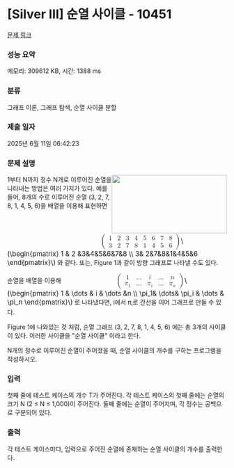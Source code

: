 # [Silver III] 순열 사이클 - 10451 

[문제 링크](https://www.acmicpc.net/problem/10451) 

### 성능 요약

메모리: 309612 KB, 시간: 1388 ms

### 분류

그래프 이론, 그래프 탐색, 순열 사이클 분할

### 제출 일자

2025년 6월 11일 06:42:23

### 문제 설명

<p><img alt="" src="https://www.acmicpc.net/upload/images2/permut.png" style="float:right; height:134px; width:264px"></p>

<p>1부터 N까지 정수 N개로 이루어진 순열을 나타내는 방법은 여러 가지가 있다. 예를 들어, 8개의 수로 이루어진 순열 (3, 2, 7, 8, 1, 4, 5, 6)을 배열을 이용해 표현하면 <mjx-container class="MathJax" jax="CHTML" style="font-size: 109%; position: relative;"><mjx-math class="MJX-TEX" aria-hidden="true"><mjx-mrow><mjx-mo class="mjx-s3"><mjx-c class="mjx-c28 TEX-S3"></mjx-c></mjx-mo><mjx-mtable style="min-width: 11em;"><mjx-table><mjx-itable><mjx-mtr><mjx-mtd style="padding-right: 0.5em; padding-bottom: 0.2em;"><mjx-mn class="mjx-n"><mjx-c class="mjx-c31"></mjx-c></mjx-mn><mjx-tstrut></mjx-tstrut></mjx-mtd><mjx-mtd style="padding-left: 0.5em; padding-right: 0.5em; padding-bottom: 0.2em;"><mjx-mn class="mjx-n"><mjx-c class="mjx-c32"></mjx-c></mjx-mn><mjx-tstrut></mjx-tstrut></mjx-mtd><mjx-mtd style="padding-left: 0.5em; padding-right: 0.5em; padding-bottom: 0.2em;"><mjx-mn class="mjx-n"><mjx-c class="mjx-c33"></mjx-c></mjx-mn><mjx-tstrut></mjx-tstrut></mjx-mtd><mjx-mtd style="padding-left: 0.5em; padding-right: 0.5em; padding-bottom: 0.2em;"><mjx-mn class="mjx-n"><mjx-c class="mjx-c34"></mjx-c></mjx-mn><mjx-tstrut></mjx-tstrut></mjx-mtd><mjx-mtd style="padding-left: 0.5em; padding-right: 0.5em; padding-bottom: 0.2em;"><mjx-mn class="mjx-n"><mjx-c class="mjx-c35"></mjx-c></mjx-mn><mjx-tstrut></mjx-tstrut></mjx-mtd><mjx-mtd style="padding-left: 0.5em; padding-right: 0.5em; padding-bottom: 0.2em;"><mjx-mn class="mjx-n"><mjx-c class="mjx-c36"></mjx-c></mjx-mn><mjx-tstrut></mjx-tstrut></mjx-mtd><mjx-mtd style="padding-left: 0.5em; padding-right: 0.5em; padding-bottom: 0.2em;"><mjx-mn class="mjx-n"><mjx-c class="mjx-c37"></mjx-c></mjx-mn><mjx-tstrut></mjx-tstrut></mjx-mtd><mjx-mtd style="padding-left: 0.5em; padding-bottom: 0.2em;"><mjx-mn class="mjx-n"><mjx-c class="mjx-c38"></mjx-c></mjx-mn><mjx-tstrut></mjx-tstrut></mjx-mtd></mjx-mtr><mjx-mtr><mjx-mtd style="padding-right: 0.5em; padding-top: 0.2em;"><mjx-mn class="mjx-n"><mjx-c class="mjx-c33"></mjx-c></mjx-mn><mjx-tstrut></mjx-tstrut></mjx-mtd><mjx-mtd style="padding-left: 0.5em; padding-right: 0.5em; padding-top: 0.2em;"><mjx-mn class="mjx-n"><mjx-c class="mjx-c32"></mjx-c></mjx-mn><mjx-tstrut></mjx-tstrut></mjx-mtd><mjx-mtd style="padding-left: 0.5em; padding-right: 0.5em; padding-top: 0.2em;"><mjx-mn class="mjx-n"><mjx-c class="mjx-c37"></mjx-c></mjx-mn><mjx-tstrut></mjx-tstrut></mjx-mtd><mjx-mtd style="padding-left: 0.5em; padding-right: 0.5em; padding-top: 0.2em;"><mjx-mn class="mjx-n"><mjx-c class="mjx-c38"></mjx-c></mjx-mn><mjx-tstrut></mjx-tstrut></mjx-mtd><mjx-mtd style="padding-left: 0.5em; padding-right: 0.5em; padding-top: 0.2em;"><mjx-mn class="mjx-n"><mjx-c class="mjx-c31"></mjx-c></mjx-mn><mjx-tstrut></mjx-tstrut></mjx-mtd><mjx-mtd style="padding-left: 0.5em; padding-right: 0.5em; padding-top: 0.2em;"><mjx-mn class="mjx-n"><mjx-c class="mjx-c34"></mjx-c></mjx-mn><mjx-tstrut></mjx-tstrut></mjx-mtd><mjx-mtd style="padding-left: 0.5em; padding-right: 0.5em; padding-top: 0.2em;"><mjx-mn class="mjx-n"><mjx-c class="mjx-c35"></mjx-c></mjx-mn><mjx-tstrut></mjx-tstrut></mjx-mtd><mjx-mtd style="padding-left: 0.5em; padding-top: 0.2em;"><mjx-mn class="mjx-n"><mjx-c class="mjx-c36"></mjx-c></mjx-mn><mjx-tstrut></mjx-tstrut></mjx-mtd></mjx-mtr></mjx-itable></mjx-table></mjx-mtable><mjx-mo class="mjx-s3"><mjx-c class="mjx-c29 TEX-S3"></mjx-c></mjx-mo></mjx-mrow></mjx-math><mjx-assistive-mml unselectable="on" display="inline"><math xmlns="http://www.w3.org/1998/Math/MathML"><mrow data-mjx-texclass="INNER"><mo data-mjx-texclass="OPEN">(</mo><mtable columnspacing="1em" rowspacing="4pt"><mtr><mtd><mn>1</mn></mtd><mtd><mn>2</mn></mtd><mtd><mn>3</mn></mtd><mtd><mn>4</mn></mtd><mtd><mn>5</mn></mtd><mtd><mn>6</mn></mtd><mtd><mn>7</mn></mtd><mtd><mn>8</mn></mtd></mtr><mtr><mtd><mn>3</mn></mtd><mtd><mn>2</mn></mtd><mtd><mn>7</mn></mtd><mtd><mn>8</mn></mtd><mtd><mn>1</mn></mtd><mtd><mn>4</mn></mtd><mtd><mn>5</mn></mtd><mtd><mn>6</mn></mtd></mtr></mtable><mo data-mjx-texclass="CLOSE">)</mo></mrow></math></mjx-assistive-mml><span aria-hidden="true" class="no-mathjax mjx-copytext">\(\begin{pmatrix} 1 & 2 &3&4&5&6&7&8 \\  3& 2&7&8&1&4&5&6 \end{pmatrix}\)</span></mjx-container> 와 같다. 또는, Figure 1과 같이 방향 그래프로 나타낼 수도 있다.</p>

<p>순열을 배열을 이용해 <mjx-container class="MathJax" jax="CHTML" style="font-size: 109%; position: relative;"><mjx-math class="MJX-TEX" aria-hidden="true"><mjx-mrow><mjx-mo class="mjx-s3"><mjx-c class="mjx-c28 TEX-S3"></mjx-c></mjx-mo><mjx-mtable style="min-width: 9.325em;"><mjx-table><mjx-itable><mjx-mtr><mjx-mtd style="padding-right: 0.5em; padding-bottom: 0.2em;"><mjx-mn class="mjx-n"><mjx-c class="mjx-c31"></mjx-c></mjx-mn><mjx-tstrut></mjx-tstrut></mjx-mtd><mjx-mtd style="padding-left: 0.5em; padding-right: 0.5em; padding-bottom: 0.2em;"><mjx-mo class="mjx-n"><mjx-c class="mjx-c2026"></mjx-c></mjx-mo><mjx-tstrut></mjx-tstrut></mjx-mtd><mjx-mtd style="padding-left: 0.5em; padding-right: 0.5em; padding-bottom: 0.2em;"><mjx-mi class="mjx-i"><mjx-c class="mjx-c1D456 TEX-I"></mjx-c></mjx-mi><mjx-tstrut></mjx-tstrut></mjx-mtd><mjx-mtd style="padding-left: 0.5em; padding-right: 0.5em; padding-bottom: 0.2em;"><mjx-mo class="mjx-n"><mjx-c class="mjx-c2026"></mjx-c></mjx-mo><mjx-tstrut></mjx-tstrut></mjx-mtd><mjx-mtd style="padding-left: 0.5em; padding-bottom: 0.2em;"><mjx-mi class="mjx-i"><mjx-c class="mjx-c1D45B TEX-I"></mjx-c></mjx-mi><mjx-tstrut></mjx-tstrut></mjx-mtd></mjx-mtr><mjx-mtr><mjx-mtd style="padding-right: 0.5em; padding-top: 0.2em;"><mjx-msub><mjx-mi class="mjx-i"><mjx-c class="mjx-c1D70B TEX-I"></mjx-c></mjx-mi><mjx-script style="vertical-align: -0.15em;"><mjx-mn class="mjx-n" size="s"><mjx-c class="mjx-c31"></mjx-c></mjx-mn></mjx-script></mjx-msub><mjx-tstrut></mjx-tstrut></mjx-mtd><mjx-mtd style="padding-left: 0.5em; padding-right: 0.5em; padding-top: 0.2em;"><mjx-mo class="mjx-n"><mjx-c class="mjx-c2026"></mjx-c></mjx-mo><mjx-tstrut></mjx-tstrut></mjx-mtd><mjx-mtd style="padding-left: 0.5em; padding-right: 0.5em; padding-top: 0.2em;"><mjx-msub><mjx-mi class="mjx-i"><mjx-c class="mjx-c1D70B TEX-I"></mjx-c></mjx-mi><mjx-script style="vertical-align: -0.15em;"><mjx-mi class="mjx-i" size="s"><mjx-c class="mjx-c1D456 TEX-I"></mjx-c></mjx-mi></mjx-script></mjx-msub><mjx-tstrut></mjx-tstrut></mjx-mtd><mjx-mtd style="padding-left: 0.5em; padding-right: 0.5em; padding-top: 0.2em;"><mjx-mo class="mjx-n"><mjx-c class="mjx-c2026"></mjx-c></mjx-mo><mjx-tstrut></mjx-tstrut></mjx-mtd><mjx-mtd style="padding-left: 0.5em; padding-top: 0.2em;"><mjx-msub><mjx-mi class="mjx-i"><mjx-c class="mjx-c1D70B TEX-I"></mjx-c></mjx-mi><mjx-script style="vertical-align: -0.15em;"><mjx-mi class="mjx-i" size="s"><mjx-c class="mjx-c1D45B TEX-I"></mjx-c></mjx-mi></mjx-script></mjx-msub><mjx-tstrut></mjx-tstrut></mjx-mtd></mjx-mtr></mjx-itable></mjx-table></mjx-mtable><mjx-mo class="mjx-s3"><mjx-c class="mjx-c29 TEX-S3"></mjx-c></mjx-mo></mjx-mrow></mjx-math><mjx-assistive-mml unselectable="on" display="inline"><math xmlns="http://www.w3.org/1998/Math/MathML"><mrow data-mjx-texclass="INNER"><mo data-mjx-texclass="OPEN">(</mo><mtable columnspacing="1em" rowspacing="4pt"><mtr><mtd><mn>1</mn></mtd><mtd><mo>…</mo></mtd><mtd><mi>i</mi></mtd><mtd><mo>…</mo></mtd><mtd><mi>n</mi></mtd></mtr><mtr><mtd><msub><mi>π</mi><mn>1</mn></msub></mtd><mtd><mo>…</mo></mtd><mtd><msub><mi>π</mi><mi>i</mi></msub></mtd><mtd><mo>…</mo></mtd><mtd><msub><mi>π</mi><mi>n</mi></msub></mtd></mtr></mtable><mo data-mjx-texclass="CLOSE">)</mo></mrow></math></mjx-assistive-mml><span aria-hidden="true" class="no-mathjax mjx-copytext">\(\begin{pmatrix} 1 & \dots & i & \dots &n \\  \pi_1& \dots& \pi_i & \dots & \pi_n \end{pmatrix}\)</span></mjx-container> 로 나타냈다면, i에서 π<sub>i</sub>로 간선을 이어 그래프로 만들 수 있다.</p>

<p>Figure 1에 나와있는 것 처럼, 순열 그래프 (3, 2, 7, 8, 1, 4, 5, 6) 에는 총 3개의 사이클이 있다. 이러한 사이클을 "순열 사이클" 이라고 한다.</p>

<p>N개의 정수로 이루어진 순열이 주어졌을 때, 순열 사이클의 개수를 구하는 프로그램을 작성하시오.</p>

### 입력 

 <p>첫째 줄에 테스트 케이스의 개수 T가 주어진다. 각 테스트 케이스의 첫째 줄에는 순열의 크기 N (2 ≤ N ≤ 1,000)이 주어진다. 둘째 줄에는 순열이 주어지며, 각 정수는 공백으로 구분되어 있다.</p>

### 출력 

 <p>각 테스트 케이스마다, 입력으로 주어진 순열에 존재하는 순열 사이클의 개수를 출력한다.</p>


